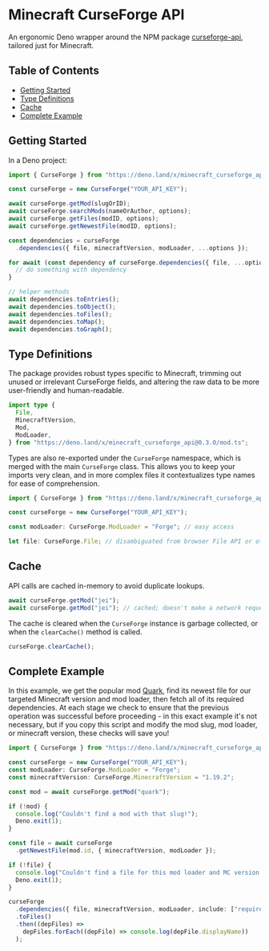 # Minecraft CurseForge API

An ergonomic Deno wrapper around the NPM package [curseforge-api](https://github.com/Smiley43210/curseforge-api/), tailored just for Minecraft.

## Table of Contents

- [Getting Started](#getting-started)
- [Type Definitions](#type-definitions)
- [Cache](#cache)
- [Complete Example](#complete-example)

## Getting Started

In a Deno project:

```ts
import { CurseForge } from "https://deno.land/x/minecraft_curseforge_api@0.3.0/mod.ts";

const curseForge = new CurseForge("YOUR_API_KEY");

await curseForge.getMod(slugOrID);
await curseForge.searchMods(nameOrAuthor, options);
await curseForge.getFiles(modID, options);
await curseForge.getNewestFile(modID, options);

const dependencies = curseForge
  .dependencies({ file, minecraftVersion, modLoader, ...options });

for await (const dependency of curseForge.dependencies({ file, ...options })) {
  // do something with dependency
}

// helper methods
await dependencies.toEntries();
await dependencies.toObject();
await dependencies.toFiles();
await dependencies.toMap();
await dependencies.toGraph();
```

## Type Definitions

The package provides robust types specific to Minecraft, trimming out unused or irrelevant CurseForge fields, and altering the raw data to be more user-friendly and human-readable.

```ts
import type {
  File,
  MinecraftVersion,
  Mod,
  ModLoader,
} from "https://deno.land/x/minecraft_curseforge_api@0.3.0/mod.ts";
```

Types are also re-exported under the `CurseForge` namespace, which is merged with the main `CurseForge` class. This allows you to keep your imports very clean, and in more complex files it contextualizes type names for ease of comprehension.

```ts
import { CurseForge } from "https://deno.land/x/minecraft_curseforge_api@0.3.0/mod.ts";

const curseForge = new CurseForge("YOUR_API_KEY");

const modLoader: CurseForge.ModLoader = "Forge"; // easy access

let file: CurseForge.File; // disambiguated from browser File API or other File types
```

## Cache

API calls are cached in-memory to avoid duplicate lookups.

```ts
await curseForge.getMod("jei");
await curseForge.getMod("jei"); // cached; doesn't make a network request
```

The cache is cleared when the `CurseForge` instance is garbage collected, or when the `clearCache()` method is called.

```ts
curseForge.clearCache();
```

## Complete Example

In this example, we get the popular mod [Quark](https://www.curseforge.com/minecraft/mc-mods/quark), find its newest file for our targeted Minecraft version and mod loader, then fetch all of its required dependencies. At each stage we check to ensure that the previous operation was successful before proceeding - in this exact example it's not necessary, but if you copy this script and modify the mod slug, mod loader, or minecraft version, these checks will save you!

```ts
import { CurseForge } from "https://deno.land/x/minecraft_curseforge_api@0.4.0/mod.ts";

const curseForge = new CurseForge("YOUR_API_KEY");
const modLoader: CurseForge.ModLoader = "Forge";
const minecraftVersion: CurseForge.MinecraftVersion = "1.19.2";

const mod = await curseForge.getMod("quark");

if (!mod) {
  console.log("Couldn't find a mod with that slug!");
  Deno.exit(1);
}

const file = await curseForge
  .getNewestFile(mod.id, { minecraftVersion, modLoader });

if (!file) {
  console.log("Couldn't find a file for this mod loader and MC version!");
  Deno.exit(1);
}

curseForge
  .dependencies({ file, minecraftVersion, modLoader, include: ["required"] })
  .toFiles()
  .then((depFiles) =>
    depFiles.forEach((depFile) => console.log(depFile.displayName))
  );
```

